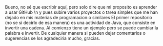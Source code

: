 Bueno, no sé que escribir aquí, pero solo dire que mi proposito es aprender a usar GitHub \n y pues subire varios proyectos o tarea simples que me han dejado en mis materias de programacion o similares
El primer repositorio (no se si decirlo de esa manera) es una actividad de Java, que consiste en invertir una cadena. Al comienzo tiene un ejemplo pero se puede cambiar la palabra e invertir. 
De cualquier manera si pueden dejar comentarios o sugerencias se los agradeciria mucho, gracias.
